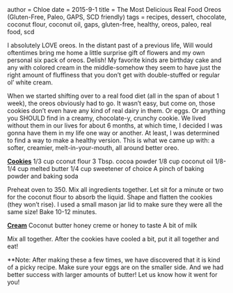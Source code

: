 <metadata>
author = Chloe
date = 2015-9-1
title = The Most Delicious Real Food Oreos (Gluten-Free, Paleo, GAPS, SCD friendly)
tags = recipes, dessert, chocolate, coconut flour, coconut oil, gaps, gluten-free, healthy, oreos, paleo, real food, scd
</metadata>

I absolutely LOVE oreos. In the distant past of a previous life, Will would oftentimes bring me home a little surprise gift of flowers and my own personal six pack of oreos. Delish! My favorite kinds are birthday cake and any with colored cream in the middle-somehow they seem to have just the right amount of fluffiness that you don’t get with double-stuffed or regular ol’ white cream.

When we started shifting over to a real food diet (all in the span of about 1 week), the oreos obviously had to go. It wasn’t easy, but come on, those cookies don’t even have any kind of real dairy in them. Or eggs. Or anything you SHOULD find in a creamy, chocolate-y, crunchy cookie. We lived without them in our lives for about 6 months, at which time, I decided I was gonna have them in my life one way or another. At least, I was determined to find a way to make a healthy version. This is what we came up with: a softer, creamier, melt-in-your-mouth, all around better oreo.

<u>__Cookies__</u>
1/3 cup cconut flour
3 Tbsp. cocoa powder
1/8 cup coconut oil
1/8-1/4 cup melted butter
1/4 cup sweetener of choice
A pinch of baking powder and baking soda

Preheat oven to 350. Mix all ingredients together. Let sit for a minute or two for the coconut flour to absorb the liquid. Shape and flatten the cookies (they won’t rise). I used a small mason jar lid to make sure they were all the same size!  Bake 10-12 minutes.

<u>__Cream__</u>
Coconut butter
honey creme or honey to taste
A bit of milk

Mix all together. After the cookies have cooled a bit, put it all together and eat!

**Note: After making these a few times, we have discovered that it is kind of a picky recipe. Make sure your eggs are on the smaller side. And we had better success with larger amounts of butter! Let us know how it went for you!
